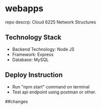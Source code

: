 # webapps
repo descrp: Cloud 6225 Network Structures

## Technology Stack
* Backend Technology: Node JS
* Framework: Express
* Database: MySQL


## Deploy Instruction
* Run "npm start" command on terminal
* Test api endpoint using postman or other.


##changes
